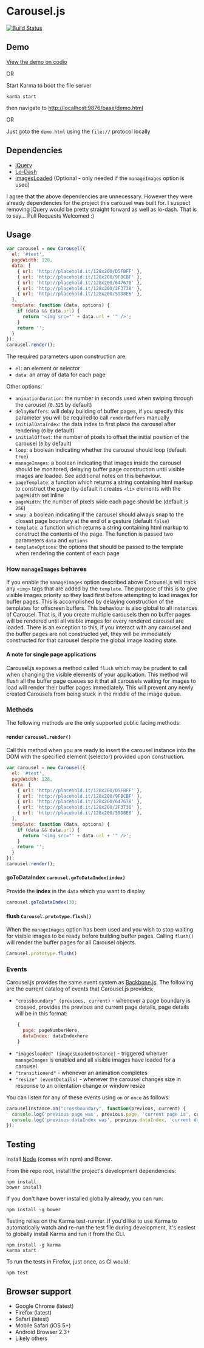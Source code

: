# Carousel.js

[![Build Status](https://secure.travis-ci.org/ndaversa/carousel.js.png?branch=master)](http://travis-ci.org/ndaversa/carousel.js)

## Demo

[View the demo on codio](http://ndaversa.cod.io/carousel-js/demo.html)

OR

Start Karma to boot the file server

```
karma start
```

then navigate to
[http://localhost:9876/base/demo.html](http://localhost:9876/base/demo.html)

OR

Just goto the `demo.html` using the `file://` protocol locally

## Dependencies

* [jQuery](http://jquery.com/)
* [Lo-Dash](http://lodash.com/)
* [imagesLoaded](https://github.com/desandro/imagesloaded) (Optional -
  only needed if the `manageImages` option is used)

I agree that the above dependencies are unnecessary. However they
were already dependencies for the project this carousel was built for.
I suspect removing jQuery would be pretty straight forward as well as lo-dash.
That is to say... Pull Requests Welcomed :)

## Usage

```javascript
var carousel = new Carousel({
  el: '#test',
  pageWidth: 128,
  data: [
    { url: 'http://placehold.it/128x200/D5FBFF' },
    { url: 'http://placehold.it/128x200/9FBCBF' },
    { url: 'http://placehold.it/128x200/647678' },
    { url: 'http://placehold.it/128x200/2F3738' },
    { url: 'http://placehold.it/128x200/59D8E6' },
  ],
  template: function (data, options) {
    if (data && data.url) {
      return '<img src="' + data.url + '" />';
    }
    return '';
  }
});
carousel.render();
```

The required parameters upon construction are:
  * `el`: an element or selector
  * `data`: an array of data for each page

Other options:
  * `animationDuration`: the number in seconds used when swiping through the
     carousel (`0.325` by default)
  * `delayBuffers`: will delay building of buffer pages, if you specify
    this parameter you will be required to call `renderBuffers` manually
  * `initialDataIndex`: the data index to first place the carousel after
    rendering (`0` by default)
  * `initialOffset`: the number of pixels to offset the initial position of
    the carousel (`0` by default)
  * `loop`: a boolean indicating whether the carousel should loop
    (default `true`)
  * `manageImages`: a boolean indicating that images inside the carousel
    should be monitored, delaying buffer page construction until visible
    images are loaded. See additional notes on this behaviour.
  * `pageTemplate`: a function which returns a string containing html markup to construct the
    page (by default it creates `<li>` elements with the `pageWidth` set inline
  * `pageWidth`: the number of pixels wide each page should be (default
    is `256`)
  * `snap`: a boolean indicating if the carousel should always snap to
    the closest page boundary at the end of a gesture (default `false`)
  * `template`: a function which returns a string containing html markup
    to construct the contents of the page. The function is passed two
    parameters `data` and `options`
  * `templateOptions`: the options that should be passed to the template
    when rendering the content of each page

### How `manageImages` behaves

If you enable the `manageImages` option described above Carousel.js will
track any `<img>` tags that are added by the `template`. The purpose of
this is to give visible images priority so they load first before
attempting to load images for buffer pages. This is accomplished by
delaying construction of the templates for offscreen buffers. This
behaviour is also global to all instances of Carousel. That is, if you
create multiple carousels then no buffer pages will be rendered until
all visible images for every rendered carousel are loaded. There is an
exception to this, if you interact with any carousel and the buffer
pages are not constructed yet, they will be immediately constructed
for that carousel despite the global image loading state.

#### A note for single page applications

Carousel.js exposes a method called `flush` which may be prudent to call
when changing the visible elements of your application. This method will
flush all the buffer page queues so it that all carousels waiting for
images to load will render their buffer pages immediately.  This will
prevent any newly created Carousels from being stuck in the middle of
the image queue.

### Methods

The following methods are the only supported public facing methods:

#### **render** `carousel.render()`
Call this method when you are ready to insert the carousel instance into
the DOM with the specified element (selector) provided upon construction.
```javascript
var carousel = new Carousel({
  el: '#test',
  pageWidth: 128,
  data: [
    { url: 'http://placehold.it/128x200/D5FBFF' },
    { url: 'http://placehold.it/128x200/9FBCBF' },
    { url: 'http://placehold.it/128x200/647678' },
    { url: 'http://placehold.it/128x200/2F3738' },
    { url: 'http://placehold.it/128x200/59D8E6' },
  ],
  template: function (data, options) {
    if (data && data.url) {
      return '<img src="' + data.url + '" />';
    }
    return '';
  }
});
carousel.render();
```

#### **goToDataIndex** `carousel.goToDataIndex(index)`
Provide the **index** in the `data` which you want to display
```javascript
carousel.goToDataIndex(3);
```

#### **flush** `Carousel.prototype.flush()`
When the `manageImages` option has been used and you wish to stop
waiting for visible images to be ready before building buffer pages.
Calling `flush()` will render the buffer pages for all Carousel objects.

```javascript
Carousel.prototype.flush()
```

### Events

Carousel.js provides the same event system as
[Backbone.js](http://backbonejs.org/). The following are the current
catalog of events that Carousel.js provides:

  * `"crossboundary" (previous, current)` - whenever a page boundary is
    crossed, provides the previous and current page details, page
    details will be in this format:

```javascript
    {
      page: pageNumberHere,
      dataIndex: dataIndexhere
    }
```

  * `"imagesloaded" (imagesLoadedInstance)` - triggered whenver
    `manageImages` is enabled and all visible images have loaded for a
    carousel
  * `"transitionend"` - whenever an animation completes
  * `"resize" (eventDetails)` - whenever the carousel changes size in response to
    an orientation change or window resize

You can listen for any of these events using `on` or `once` as follows:

```javascript
carouselInstance.on("crossboundary", function(previous, current) {
  console.log('previous page was', previous.page, 'current page is', current.page);
  console.log('previous dataIndex was', previous.dataIndex, 'current dataIndex is', current.dataIndex);
});
```

## Testing

Install [Node](http://nodejs.org) (comes with npm) and Bower.

From the repo root, install the project's development dependencies:

```
npm install
bower install
```

If you don't have bower installed globally already, you can run:

```
npm install -g bower
```

Testing relies on the Karma test-runner. If you'd like to use Karma to
automatically watch and re-run the test file during development, it's easiest
to globally install Karma and run it from the CLI.

```
npm install -g karma
karma start
```

To run the tests in Firefox, just once, as CI would:

```
npm test
```

## Browser support

* Google Chrome (latest)
* Firefox (latest)
* Safari (latest)
* Mobile Safari (iOS 5+)
* Android Browser 2.3+
* Likely others
